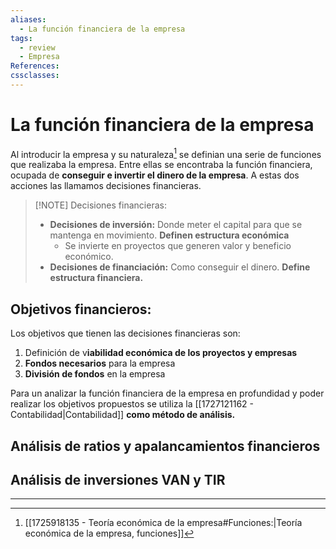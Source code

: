 ```yaml
---
aliases:
  - La función financiera de la empresa
tags:
  - review
  - Empresa
References: 
cssclasses:
---
```

# La función financiera de la empresa
Al introducir la empresa y su naturaleza[^1] se definian una serie de funciones que realizaba la empresa. Entre ellas se encontraba la función financiera, ocupada de **conseguir e invertir el dinero de la empresa**. A estas dos acciones las llamamos decisiones financieras.

> [!NOTE] Decisiones financieras:
>+ **Decisiones de inversión:** Donde meter el capital para que se mantenga en movimiento. **Definen estructura económica**
>	+ Se invierte en proyectos que generen valor y beneficio económico.
>+ **Decisiones de financiación:** Como conseguir el dinero. **Define estructura financiera.**

## Objetivos financieros:
Los objetivos que tienen las decisiones financieras son: 
1. Definición de v**iabilidad económica de los proyectos y empresas**
2. **Fondos necesarios** para la empresa
3. **División de fondos** en la empresa

Para un analizar la función financiera de la empresa en profundidad y poder realizar los objetivos propuestos se utiliza la [[1727121162 - Contabilidad|Contabilidad]] **como método de análisis.**

## Análisis de ratios y apalancamientos financieros

## Análisis de inversiones VAN y TIR
***

[^1]: [[1725918135 - Teoría económica de la empresa#Funciones:|Teoría económica de la empresa, funciones]]